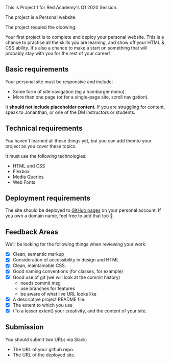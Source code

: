 This is Project 1 for Red Academy's Q1 2020 Session.

The project is a Personal website.

The project requied the oloowing:

Your first project is to complete and deploy your personal website. This is a chance to practice all the skills you are learning, and show off your HTML & CSS ability. It's also a chance to make a start on something that will probably stay with you for the rest of your career!

## Basic requirements

Your personal site must be responsive and include:

- Some form of site navigation (eg a hamburger menu).
- More than one page (or for a single-page site, scroll navigation).

It **should not include placeholder content**. If you are struggling for content, speak to Jonanthan, or one of the DM instructors or students.

## Technical requirements

You haven't learned all these things yet, but you can add themto your project as you cover these topics.

It must use the following technologies:

- HTML and CSS 
- Flexbox
- Media Queries
- Web Fonts

## Deployment requirements

The site should be deployed to [GitHub pages](https://pages.github.com/) on your personal account. If you own a domain name, feel free to add that too 🙂

## Feedback Areas

We'll be looking for the following things when reviewing your work:

- [x]  Clean, semantic markup
- [x]  Consideration of accessibility in design and HTML
- [x]  Clean, maintainable CSS.
- [x]  Good naming conventions (for classes, for example)
- [x]  Good use of git (we will look at the commit history)
    - needs commit msg
    - use branches for features
    - be aware of what live URL looks like
- [x]  A descriptive project README file.
- [x]  The extent to which you use
- [x]  (To a lesser extent) your creativity, and the content of your site.

## Submission

You should submit two URLs via Slack:

- The URL of your github repo.
- The URL of the deployed site.